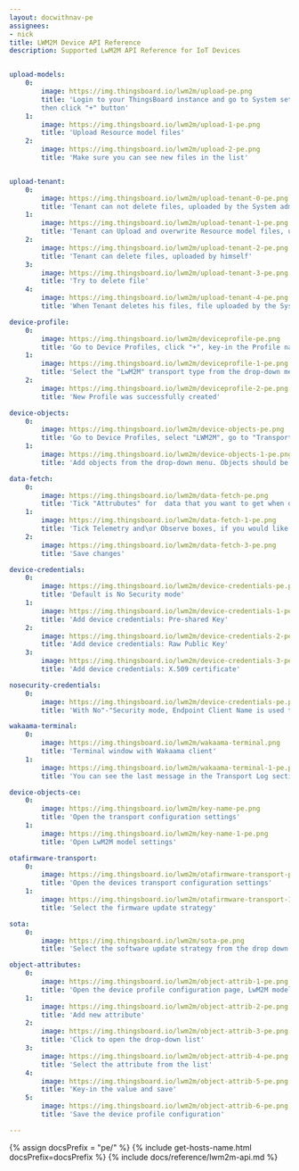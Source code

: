 ```yaml
---
layout: docwithnav-pe
assignees:
- nick
title: LWM2M Device API Reference
description: Supported LwM2M API Reference for IoT Devices


upload-models:
    0:
        image: https://img.thingsboard.io/lwm2m/upload-pe.png
        title: 'Login to your ThingsBoard instance and go to System settings -> Resource Library,
        then click "+" button'
    1:
        image: https://img.thingsboard.io/lwm2m/upload-1-pe.png
        title: 'Upload Resource model files'
    2:
        image: https://img.thingsboard.io/lwm2m/upload-2-pe.png
        title: 'Make sure you can see new files in the list'


upload-tenant:
    0:
        image: https://img.thingsboard.io/lwm2m/upload-tenant-0-pe.png
        title: 'Tenant can not delete files, uploaded by the System administrator'
    1:
        image: https://img.thingsboard.io/lwm2m/upload-tenant-1-pe.png
        title: 'Tenant can Upload and overwrite Resource model files, uploaded by the System administrator for the same resource'
    2:
        image: https://img.thingsboard.io/lwm2m/upload-tenant-2-pe.png
        title: 'Tenant can delete files, uploaded by himself'
    3:
        image: https://img.thingsboard.io/lwm2m/upload-tenant-3-pe.png
        title: 'Try to delete file'
    4:
        image: https://img.thingsboard.io/lwm2m/upload-tenant-4-pe.png
        title: 'When Tenant deletes his files, file uploaded by the System administrator remains'

device-profile:
    0:
        image: https://img.thingsboard.io/lwm2m/deviceprofile-pe.png
        title: 'Go to Device Profiles, click "+", key-in the Profile name and select or create the Rule chain, which will process messages'
    1:
        image: https://img.thingsboard.io/lwm2m/deviceprofile-1-pe.png
        title: 'Select the "LwM2M" transport type from the drop-down menu'
    2:
        image: https://img.thingsboard.io/lwm2m/deviceprofile-2-pe.png
        title: 'New Profile was successfully created'

device-objects:
    0:
        image: https://img.thingsboard.io/lwm2m/device-objects-pe.png
        title: 'Go to Device Profiles, select "LWM2M", go to "Transport configuration" tab, click "Edit" button'
    1:
        image: https://img.thingsboard.io/lwm2m/device-objects-1-pe.png
        title: 'Add objects from the drop-down menu. Objects should be uploaded to the Resource library'

data-fetch:
    0:
        image: https://img.thingsboard.io/lwm2m/data-fetch-pe.png
        title: 'Tick "Attrubutes" for  data that you want to get when device connects and store it as ThingsBoard attributes'
    1:
        image: https://img.thingsboard.io/lwm2m/data-fetch-1-pe.png
        title: 'Tick Telemetry and\or Observe boxes, if you would like the Server to observe them and fetch updated values'
    2:
        image: https://img.thingsboard.io/lwm2m/data-fetch-3-pe.png
        title: 'Save changes'

device-credentials:
    0:
        image: https://img.thingsboard.io/lwm2m/device-credentials-pe.png
        title: 'Default is No Security mode'
    1:
        image: https://img.thingsboard.io/lwm2m/device-credentials-1-pe.png
        title: 'Add device credentials: Pre-shared Key'
    2:
        image: https://img.thingsboard.io/lwm2m/device-credentials-2-pe.png
        title: 'Add device credentials: Raw Public Key'
    3:
        image: https://img.thingsboard.io/lwm2m/device-credentials-3-pe.png
        title: 'Add device credentials: X.509 certificate'

nosecurity-credentials:
    0:
        image: https://img.thingsboard.io/lwm2m/device-credentials-pe.png
        title: 'With No"-"Security mode, Endpoint Client Name is used to identify the device'

wakaama-terminal:
    0:
        image: https://img.thingsboard.io/lwm2m/wakaama-terminal.png
        title: 'Terminal window with Wakaama client'
    1:
        image: https://img.thingsboard.io/lwm2m/wakaama-terminal-1-pe.png
        title: 'You can see the last message in the Transport Log section'

device-objects-ce:
    0:
        image: https://img.thingsboard.io/lwm2m/key-name-pe.png
        title: 'Open the transport configuration settings'
    1:
        image: https://img.thingsboard.io/lwm2m/key-name-1-pe.png
        title: 'Open LwM2M model settings'

otafirmware-transport:
    0:
        image: https://img.thingsboard.io/lwm2m/otafirmware-transport-pe.png
        title: 'Open the devices transport configuration settings'
    1:
        image: https://img.thingsboard.io/lwm2m/otafirmware-transport-1-pe.png
        title: 'Select the firmware update strategy'

sota:
    0:
        image: https://img.thingsboard.io/lwm2m/sota-pe.png
        title: 'Select the software update strategy from the drop down menu'

object-attributes:
    0:
        image: https://img.thingsboard.io/lwm2m/object-attrib-1-pe.png
        title: 'Open the device profile configuration page, LwM2M model section'
    1:
        image: https://img.thingsboard.io/lwm2m/object-attrib-2-pe.png
        title: 'Add new attribute'
    2:
        image: https://img.thingsboard.io/lwm2m/object-attrib-3-pe.png
        title: 'Click to open the drop-down list'
    3:
        image: https://img.thingsboard.io/lwm2m/object-attrib-4-pe.png
        title: 'Select the attribute from the list'
    4:
        image: https://img.thingsboard.io/lwm2m/object-attrib-5-pe.png
        title: 'Key-in the value and save'
    5:
        image: https://img.thingsboard.io/lwm2m/object-attrib-6-pe.png
        title: 'Save the device profile configuration'

---
```


{% assign docsPrefix = "pe/" %}
{% include get-hosts-name.html docsPrefix=docsPrefix %}
{% include docs/reference/lwm2m-api.md %}